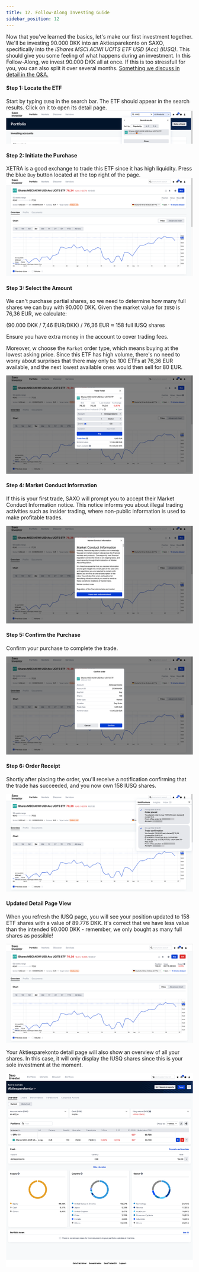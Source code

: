 ```yaml
---
title: 12. Follow-Along Investing Guide
sidebar_position: 12
---
```


Now that you've learned the basics, let's make our first investment together. We'll be investing 90.000 DKK into an Aktiesparekonto on SAXO, specifically into the _iShares MSCI ACWI UCITS ETF USD (Acc) (IUSQ)_. This should give you some feeling of what happens during an investment. In this Follow-Along, we invest 90.000 DKK all at once. If this is too stressfull for you, you can also split it over several months. [Something we discuss in detail in the Q&A.](https://dk-invest-101.github.io/QandA#invest-a-large-sum-all-at-once-or-over-a-period-of-months)

#### Step 1: Locate the ETF
Start by typing `IUSQ` in the search bar. The ETF should appear in the search results. Click on it to open its detail page.
![](./assets/follow-along-1.png) 



#### Step 2: Initiate the Purchase
XETRA is a good exchange to trade this ETF since it has high liquidity. Press the blue `Buy` button located at the top right of the page.
![](./assets/follow-along-2.png) 

#### Step 3: Select the Amount
We can't purchase partial shares, so we need to determine how many full shares we can buy with 90.000 DKK. Given the market value for `IUSQ` is 76,36 EUR, we calculate:

(90.000 DKK / 7,46 EUR/DKK) / 76,36 EUR ≈ 158 full IUSQ shares

Ensure you have extra money in the account to cover trading fees. 

Moreover, w choose the `Market` order type, which means buying at the lowest asking price. Since this ETF has high volume, there's no need to worry about surprises that there may only be 100 ETFs at 76,36 EUR available, and the next lowest available ones would then sell for 80 EUR.

![](./assets/follow-along-3.png)

#### Step 4: Market Conduct Information
If this is your first trade, SAXO will prompt you to accept their Market Conduct Information notice. This notice informs you about illegal trading activities such as insider trading, where non-public information is used to make profitable trades.

![](./assets/follow-along-4.png) 

#### Step 5: Confirm the Purchase
Confirm your purchase to complete the trade.

![](./assets/follow-along-5.png) 

#### Step 6: Order Receipt
Shortly after placing the order, you'll receive a notification confirming that the trade has succeeded, and you now own 158 IUSQ shares.

![](./assets/follow-along-6.png) 

#### Updated Detail Page View
When you refresh the IUSQ page, you will see your position updated to 158 ETF shares with a value of 89.776 DKK. It's correct that we have less value than the intended 90.000 DKK - remember, we only bought as many full shares as possible! 

![](./assets/follow-along-7.png) 

Your Aktiesparekonto detail page will also show an overview of all your shares. In this case, it will only display the IUSQ shares since this is your sole investment at the moment.

![](./assets/follow-along-8.png) 


